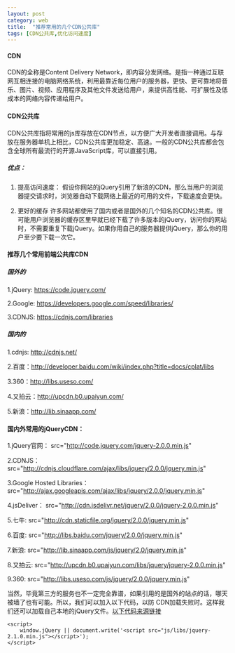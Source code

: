 ```yaml
---
layout: post
category: web
title:  "推荐常用的几个CDN公共库"
tags: [CDN公共库,优化访问速度]
---
```

#### CDN
CDN的全称是Content Delivery Network，即内容分发网络。是指一种通过互联网互相连接的电脑网络系统，利用最靠近每位用户的服务器，更快、更可靠地将音乐、图片、视频、应用程序及其他文件发送给用户，来提供高性能、可扩展性及低成本的网络内容传递给用户。

#### CDN公共库
CDN公共库指将常用的js库存放在CDN节点，以方便广大开发者直接调用。与存放在服务器单机上相比，CDN公共库更加稳定、高速。一般的CDN公共库都会包含全球所有最流行的开源JavaScript库，可以直接引用。

##### 优点：
1. 提高访问速度：
假设你网站的jQuery引用了新浪的CDN，那么当用户的浏览器提交请求时，浏览器自动下载网络上最近的可用的文件，下载速度会更快。

2. 更好的缓存
许多网站都使用了国内或者是国外的几个知名的CDN公共库。很可能用户浏览器的缓存区里早就已经下载了许多版本的jQuery，访问你的网站时，不需要重复下载jQuery。如果你用自己的服务器提供jQuery，那么你的用户至少要下载一次它。

#### 推荐几个常用前端公共库CDN
##### 国外的
1.jQuery: https://code.jquery.com/

2.Google: https://developers.google.com/speed/libraries/

3.CDNJS: https://cdnjs.com/libraries

##### 国内的
1.cdnjs: http://cdnjs.net/

2.百度：http://developer.baidu.com/wiki/index.php?title=docs/cplat/libs

3.360：http://libs.useso.com/

4.又拍云：http://upcdn.b0.upaiyun.com/

5.新浪：http://lib.sinaapp.com/


#### 国内外常用的jQueryCDN：
1.jQuery官网： src="http://code.jquery.com/jquery-2.0.0.min.js"

2.CDNJS： src="http://cdnjs.cloudflare.com/ajax/libs/jquery/2.0.0/jquery.min.js"

3.Google Hosted Libraries： src="http://ajax.googleapis.com/ajax/libs/jquery/2.0.0/jquery.min.js"

4.jsDeliver： src="http://cdn.jsdelivr.net/jquery/2.0.0/jquery-2.0.0.min.js"

5.七牛: src="http://cdn.staticfile.org/jquery/2.0.0/jquery.min.js"

6.百度: src="http://libs.baidu.com/jquery/2.0.0/jquery.min.js"

7.新浪: src="http://lib.sinaapp.com/js/jquery/2.0/jquery.min.js"

8.又拍云: src="http://upcdn.b0.upaiyun.com/libs/jquery/jquery-2.0.0.min.js"

9.360: src="http://libs.useso.com/js/jquery/2.0.0/jquery.min.js"

当然，毕竟第三方的服务也不一定完全靠谱，如果引用的是国外的站点的话，哪天被墙了也有可能。所以，我们可以加入以下代码，以防
CDN加载失败时。这样我们还可以加载自己本地的jQuery文件。[以下代码来源链接](https://paulund.co.uk/fallback-on-local-jquery-if-cdn-fails)

	<script>
		window.jQuery || document.write('<script src="js/libs/jquery-2.1.0.min.js"></script>');
	</script>
	